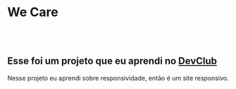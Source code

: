 <h1>We Care</h1>
<br>
<br>
<h2>Esse foi um projeto que eu aprendi no <a href="https://rodolfomori.com.br/devclub" target="_blank">DevClub</a></h2>
<p>Nesse projeto eu aprendi sobre responsividade, então é um site responsivo.</p>
